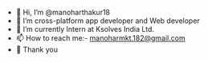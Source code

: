 - 👋 Hi, I’m @manoharthakur18
- 👀 I’m  cross-platform app developer and Web developer
- 🌱 I’m currently Intern at Ksolves India Ltd.
- 📫 How to reach me:- manoharmkt.182@gmail.com
- 💞️ Thank you

<!---
manoharthakur18/manoharthakur18 is a ✨ special ✨ repository because its `README.md` (this file) appears on your GitHub profile.
You can click the Preview link to take a look at your changes.
--->
